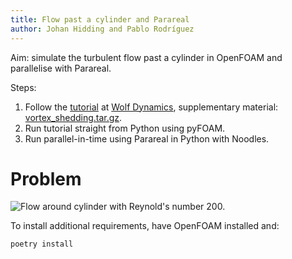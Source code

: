 ```yaml
---
title: Flow past a cylinder and Parareal
author: Johan Hidding and Pablo Rodríguez
---
```


Aim: simulate the turbulent flow past a cylinder in OpenFOAM and parallelise with Parareal.

Steps:

1. Follow the [tutorial](https://wiki.openfoam.com/Vortex_shedding_by_Joel_Guerrero_2D) at [Wolf Dynamics](http://www.wolfdynamics.com/wiki/T5_2D_cylinder.pdf), supplementary material: [vortex_shedding.tar.gz](http://www.wolfdynamics.com/wiki/vortex_shedding.tar.gz).
2. Run tutorial straight from Python using pyFOAM.
3. Run parallel-in-time using Parareal in Python with Noodles.

# Problem

![Flow around cylinder with Reynold's number 200.](./img/case-result.png)

To install additional requirements, have OpenFOAM installed and:

```shell
poetry install
```

